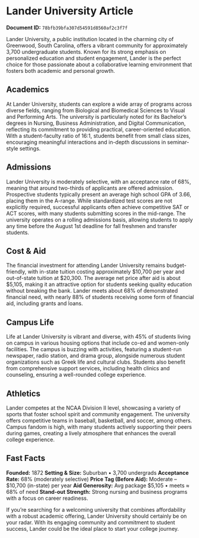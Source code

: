 # Lander University Article

**Document ID:** `78bfb39bfa307d54591d8560af2c3f7f`

Lander University, a public institution located in the charming city of Greenwood, South Carolina, offers a vibrant community for approximately 3,700 undergraduate students. Known for its strong emphasis on personalized education and student engagement, Lander is the perfect choice for those passionate about a collaborative learning environment that fosters both academic and personal growth.

## Academics
At Lander University, students can explore a wide array of programs across diverse fields, ranging from Biological and Biomedical Sciences to Visual and Performing Arts. The university is particularly noted for its Bachelor’s degrees in Nursing, Business Administration, and Digital Communication, reflecting its commitment to providing practical, career-oriented education. With a student-faculty ratio of 16:1, students benefit from small class sizes, encouraging meaningful interactions and in-depth discussions in seminar-style settings.

## Admissions
Lander University is moderately selective, with an acceptance rate of 68%, meaning that around two-thirds of applicants are offered admission. Prospective students typically present an average high school GPA of 3.66, placing them in the A-range. While standardized test scores are not explicitly required, successful applicants often achieve competitive SAT or ACT scores, with many students submitting scores in the mid-range. The university operates on a rolling admissions basis, allowing students to apply any time before the August 1st deadline for fall freshmen and transfer students.

## Cost & Aid
The financial investment for attending Lander University remains budget-friendly, with in-state tuition costing approximately $10,700 per year and out-of-state tuition at $20,300. The average net price after aid is about $5,105, making it an attractive option for students seeking quality education without breaking the bank. Lander meets about 68% of demonstrated financial need, with nearly 88% of students receiving some form of financial aid, including grants and loans.

## Campus Life
Life at Lander University is vibrant and diverse, with 45% of students living on campus in various housing options that include co-ed and women-only facilities. The campus is buzzing with activities, featuring a student-run newspaper, radio station, and drama group, alongside numerous student organizations such as Greek life and cultural clubs. Students also benefit from comprehensive support services, including health clinics and counseling, ensuring a well-rounded college experience.

## Athletics
Lander competes at the NCAA Division II level, showcasing a variety of sports that foster school spirit and community engagement. The university offers competitive teams in baseball, basketball, and soccer, among others. Campus fandom is high, with many students actively supporting their peers during games, creating a lively atmosphere that enhances the overall college experience.

## Fast Facts
**Founded:** 1872
**Setting & Size:** Suburban • 3,700 undergrads
**Acceptance Rate:** 68% (moderately selective)
**Price Tag (Before Aid):** Moderate – $10,700 (in-state) per year
**Aid Generosity:** Avg package $5,105 • meets ≈ 68% of need
**Stand-out Strength:** Strong nursing and business programs with a focus on career readiness.

If you’re searching for a welcoming university that combines affordability with a robust academic offering, Lander University should certainly be on your radar. With its engaging community and commitment to student success, Lander could be the ideal place to start your college journey.
